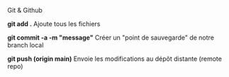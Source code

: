 
Git & Github

**git add .**
Ajoute tous les fichiers 

**git commit -a -m "message"**
Créer un "point de sauvegarde" de notre branch local

**git push (origin main)**
Envoie les modifications au dépôt distante (remote repo)